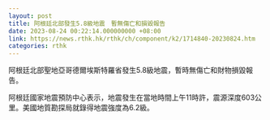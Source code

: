 ```yaml
---
layout: post
title: 阿根廷北部發生5.8級地震　暫無傷亡和損毀報告
date: 2023-08-24 00:22:14.000000000 +08:00
link: https://news.rthk.hk/rthk/ch/component/k2/1714840-20230824.htm
categories: rthk
---
```


阿根廷北部聖地亞哥德爾埃斯特羅省發生5.8級地震，暫時無傷亡和財物損毀報告。

阿根廷國家地震預防中心表示，地震發生在當地時間上午11時許，震源深度603公里。美國地質勘探局就錄得地震強度為6.2級。

